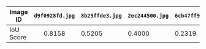 | Image ID  	| `d9f0928fd.jpg` 	| `8b25ffde3.jpg` 	| `2ec244500.jpg` 	| `6cb47ff9b.jpg` 	| `b6ff22c8e.jpg` 	|
|-----------	|:---------------:	|-----------------	|-----------------	|-----------------	|-----------------	|
| IoU Score 	|      0.8158     	|      0.5205     	|      0.4000     	|      0.2319     	|      0.7591     	|